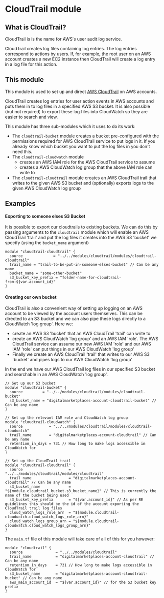# CloudTrail module

## What is CloudTrail?

CloudTrail is is the name for AWS's user audit log service.

CloudTrail creates log files containing log entries. The log entries correspond to actions by users. If, for example, the root user on an AWS account creates a new EC2 instance then CloudTrail will create a log entry in a log file for this action.

## This module

This module is used to set up and direct [AWS CloudTrail](https://docs.aws.amazon.com/awscloudtrail/latest/userguide/cloudtrail-user-guide.html) on AWS accounts.

CloudTrail creates log entries for user action events in AWS accounts and puts them in to log files in a specified AWS S3 bucket.
It is also possible (but not required) to export these log files into CloudWatch so they are easier to search and view.

This module has three sub-modules which it uses to do its work:

* The `cloudtrail-bucket` module creates a bucket pre-configured with the permissions required for AWS CloudTrail service to put logs in it. If you already know which bucket you want to put the log files in you don't need this.
* The `cloudtrail-cloudwatch` module
  * creates an AWS IAM role for the AWS CloudTrail service to assume
  * creates a AWS CloudWatch log group that the above IAM role can write to
* The `cloudtrail-cloudtrail` module creates an AWS CloudTrail trail that writes to the given AWS S3 bucket and (optionally) exports logs to the given AWS CloudWatch log group

## Examples

#### Exporting to someone elses S3 Bucket

It is possible to export our cloudtrails to existing buckets. We can do this by passing arguments to the `cloudtrail` module which will enable an AWS CloudTrail 'trail' and put the log files it creates into the AWS S3 'bucket' we specify (using the `bucket_name` argument)

```
module "cloudtrail-cloudtrail" {
  source              = "../../modules/cloudtrail/modules/cloudtrail-cloudtrail"
  trail_name = "trail-to-be-put-in-someone-elses-bucket" // Can be any name
  bucket_name = "some-other-bucket"
  s3_bucket_key_prefix = "folder-name-for-cloudtrail-from-${var.account_id}"
}
```


#### Creating our own bucket

CloudTrail is also a convenient way of setting up logging on an AWS account to be viewed by the account users themselves. This can be directed to an S3 bucket and we can also pipe these logs directly to a CloudWatch 'log group'. Here we:
* create an AWS S3 'bucket' that an AWS CloudTrail 'trail' can write to
* create an AWS CloudWatch 'log group' and an AWS IAM 'role'. The AWS CloudTrail service can assume our new AWS IAM 'role' and our AWS IAM 'role' can put things in our AWS CloudWatch 'log group'
* Finally we create an AWS CloudTrail 'trail' that writes to our AWS S3 'bucket' and pipes logs to our AWS CloudWatch 'log group'

In the end we have our AWS CloudTrail log files in our specified S3 bucket and searchable in an AWS CloudWatch 'log group'.

```
// Set up our S3 bucket
module "cloudtrail-bucket" {
  source         = "../../modules/cloudtrail/modules/cloudtrail-bucket"
  s3_bucket_name = "digitalmarketplaces-account-cloudtrail-bucket" // Can be any name
}

// Set up the relevant IAM role and CloudWatch log group
module "cloudtrail-cloudwatch" {
  source            = "../../modules/cloudtrail/modules/cloudtrail-cloudwatch"
  trail_name        = "digitalmarketplaces-account-cloudtrail" // Can be any name
  retention_in_days = 731 // How long to make logs accessible in CloudWatch for
}

// Set up the CloudTrail trail
module "cloudtrail-cloudtrail" {
  source                     = "../../modules/cloudtrail/modules/cloudtrail"
  trail_name                 = "digitalmarketplaces-account-cloudtrail" // Can be any name
  s3_bucket_name             = "${module.cloudtrail_bucket.s3_bucket_name}" // This is currently the name of the bucket being used
  s3_bucket_key_prefix       = "${var.account_id}" // As per RE guidelines this should be the id of the account exporting the CloudTrail trail log files
  cloud_watch_logs_role_arn  = "${module.cloudtrail-cloudwatch.cloud_watch_logs_role_arn}"
  cloud_watch_logs_group_arn = "${module.cloudtrail-cloudwatch.cloud_watch_logs_group_arn}"
}
```

The `main.tf` file of this module will take care of all of this for you however:

```
module "cloudtrail" {
  source               = "../../modules/cloudtrail"
  trail_name           = "digitalmarketplaces-account-cloudtrail" // Can be any name
  retention_in_days    = 731 // How long to make logs accessible in CloudWatch for
  s3_bucket_name       = "digitalmarketplaces-account-cloudtrail-bucket" // Can be any name
  aws_main_account_id  = "${var.account_id}" // for the S3 bucket key prefix
}
```
